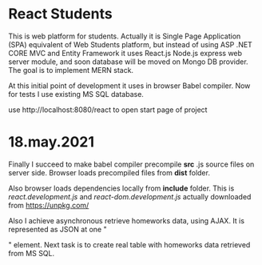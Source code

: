 # React Students

This is web platform for students. Actually it is Single Page Application (SPA) equivalent of Web Students platform, but instead of using ASP .NET CORE MVC and Entity Framework it uses React.js Node.js express web server module, and soon database will be moved on Mongo DB provider. The goal is to implement MERN stack.

At this initial point of development it uses in browser Babel compiler. Now for tests I use existing MS SQL database.

use http://localhost:8080/react to open start page of project

# 18.may.2021 

Finally I succeed to make babel compiler precompile <b>src</b> .js source files on server side.
Browser loads precompiled files from <b>dist</b> folder.

Also browser loads dependencies locally from <b>include</b> folder. This is <i>react.development.js</i> and <i>react-dom.development.js</i> actually downloaded from https://unpkg.com/ 

Also I achieve asynchronous retrieve homeworks data, using AJAX. It is represented as JSON at one "<div>" element. Next task is to create real table with homeworks data retrieved from MS SQL.